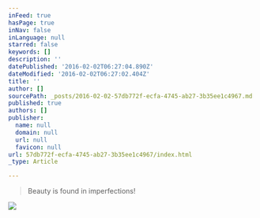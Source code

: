 ```yaml
---
inFeed: true
hasPage: true
inNav: false
inLanguage: null
starred: false
keywords: []
description: ''
datePublished: '2016-02-02T06:27:04.890Z'
dateModified: '2016-02-02T06:27:02.404Z'
title: ''
author: []
sourcePath: _posts/2016-02-02-57db772f-ecfa-4745-ab27-3b35ee1c4967.md
published: true
authors: []
publisher:
  name: null
  domain: null
  url: null
  favicon: null
url: 57db772f-ecfa-4745-ab27-3b35ee1c4967/index.html
_type: Article

---
```

> Beauty is found in imperfections!

![](https://s3-us-west-2.amazonaws.com/the-grid-img/p/6ef8367d1b42007883597e384e4097613fb4ad76.jpg)